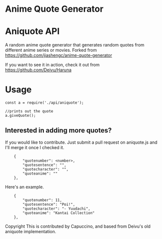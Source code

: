 # Anime Quote Generator


# Aniquote API
A random anime quote generator that generates random quotes from different anime series or movies.
Forked from https://github.com/jiashengc/anime-quote-generator

If you want to see it in action, check it out from https://github.com/Deivu/Haruna

# Usage
```
const a = require('./api/aniquote');

//prints out the quote
a.giveQuote();
```

## Interested in adding more quotes?
If you would like to contribute. Just submit a pull request on aniquote.js and I'll merge it once I checked it.

```
    {
        "quotenumber": <number>,
        "quotesentence": "",
        "quotecharacter": "",
        "quoteanime": ""
    },
```

Here's an example.
```
    {
        "quotenumber": 11,
        "quotesentence": "Poi!",
        "quotecharacter": "- Yuudachi",
        "quoteanime": "Kantai Collection"
    },
```

Copyright
This is contributed by Capuccino, and based from Deivu's old aniquote implementation.
